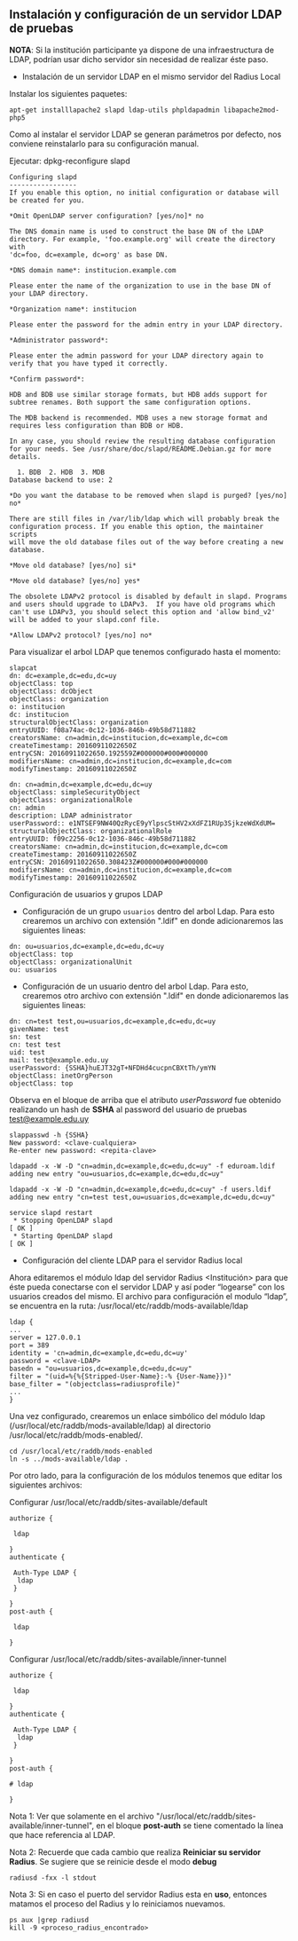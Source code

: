 ## Instalación y configuración de un servidor LDAP de pruebas

**NOTA**: Si la institución participante ya dispone de una infraestructura de LDAP, podrían usar dicho servidor sin necesidad de realizar éste paso.

- Instalación de un servidor LDAP en el mismo servidor del Radius Local

Instalar los siguientes paquetes:
```
apt-get installlapache2 slapd ldap-utils phpldapadmin libapache2mod-php5    
```
Como al instalar el servidor LDAP se generan parámetros por defecto, nos conviene reinstalarlo para su configuración manual.

Ejecutar: dpkg-reconfigure slapd

```
Configuring slapd
-----------------
If you enable this option, no initial configuration or database will be created for you.

*Omit OpenLDAP server configuration? [yes/no]* no

The DNS domain name is used to construct the base DN of the LDAP directory. For example, 'foo.example.org' will create the directory with
'dc=foo, dc=example, dc=org' as base DN.

*DNS domain name*: institucion.example.com

Please enter the name of the organization to use in the base DN of your LDAP directory.

*Organization name*: institucion

Please enter the password for the admin entry in your LDAP directory.

*Administrator password*: 

Please enter the admin password for your LDAP directory again to verify that you have typed it correctly.

*Confirm password*: 

HDB and BDB use similar storage formats, but HDB adds support for subtree renames. Both support the same configuration options.

The MDB backend is recommended. MDB uses a new storage format and requires less configuration than BDB or HDB.

In any case, you should review the resulting database configuration for your needs. See /usr/share/doc/slapd/README.Debian.gz for more
details.

  1. BDB  2. HDB  3. MDB
Database backend to use: 2

*Do you want the database to be removed when slapd is purged? [yes/no] no*

There are still files in /var/lib/ldap which will probably break the configuration process. If you enable this option, the maintainer scripts
will move the old database files out of the way before creating a new database.

*Move old database? [yes/no] si*

*Move old database? [yes/no] yes*

The obsolete LDAPv2 protocol is disabled by default in slapd. Programs and users should upgrade to LDAPv3.  If you have old programs which
can't use LDAPv3, you should select this option and 'allow bind_v2' will be added to your slapd.conf file.

*Allow LDAPv2 protocol? [yes/no] no*
```
Para visualizar el arbol LDAP que tenemos configurado hasta el momento:
```
slapcat 
dn: dc=example,dc=edu,dc=uy
objectClass: top
objectClass: dcObject
objectClass: organization
o: institucion
dc: institucion
structuralObjectClass: organization
entryUUID: f08a74ac-0c12-1036-846b-49b58d711882
creatorsName: cn=admin,dc=institucion,dc=example,dc=com
createTimestamp: 20160911022650Z
entryCSN: 20160911022650.192559Z#000000#000#000000
modifiersName: cn=admin,dc=institucion,dc=example,dc=com
modifyTimestamp: 20160911022650Z

dn: cn=admin,dc=example,dc=edu,dc=uy
objectClass: simpleSecurityObject
objectClass: organizationalRole
cn: admin
description: LDAP administrator
userPassword:: e1NTSEF9NW40QzRycE9yYlpscStHV2xXdFZ1RUp3SjkzeWdXdUM=
structuralObjectClass: organizationalRole
entryUUID: f09c2256-0c12-1036-846c-49b58d711882
creatorsName: cn=admin,dc=institucion,dc=example,dc=com
createTimestamp: 20160911022650Z
entryCSN: 20160911022650.308423Z#000000#000#000000
modifiersName: cn=admin,dc=institucion,dc=example,dc=com
modifyTimestamp: 20160911022650Z
```
Configuración de usuarios y grupos LDAP

- Configuración de un grupo `usuarios` dentro del arbol Ldap. Para esto crearemos un archivo con extensión ".ldif" en donde adicionaremos las siguientes lineas:
```
dn: ou=usuarios,dc=example,dc=edu,dc=uy
objectClass: top
objectClass: organizationalUnit
ou: usuarios
```
- Configuración de un usuario dentro del arbol Ldap. Para esto, crearemos otro archivo con extensión ".ldif" en donde adicionaremos las siguientes lineas:
```
dn: cn=test test,ou=usuarios,dc=example,dc=edu,dc=uy
givenName: test
sn: test
cn: test test
uid: test
mail: test@example.edu.uy
userPassword: {SSHA}huEJT32gT+NFDHd4cucpnCBXtTh/ymYN
objectClass: inetOrgPerson
objectClass: top
```
Observa en el bloque de arriba que el atributo *userPassword* fue obtenido realizando un hash de **SSHA** al password del usuario de pruebas test@example.edu.uy

```
slappasswd -h {SSHA}
New password: <clave-cualquiera>
Re-enter new password: <repita-clave>

ldapadd -x -W -D "cn=admin,dc=example,dc=edu,dc=uy" -f eduroam.ldif 
adding new entry "ou=usuarios,dc=example,dc=edu,dc=uy"

ldapadd -x -W -D "cn=admin,dc=example,dc=edu,dc=cuy" -f users.ldif 
adding new entry "cn=test test,ou=usuarios,dc=example,dc=edu,dc=uy"

service slapd restart
 * Stopping OpenLDAP slapd                                                                                                              [ OK ] 
 * Starting OpenLDAP slapd                                                                                                              [ OK ] 
```
- Configuración del cliente LDAP para el servidor Radius local

Ahora editaremos el módulo ldap del servidor Radius <Institución> para que éste pueda conectarse con el servidor LDAP y así poder “logearse” con los usuarios creados del mismo.
El archivo para configuración el modulo “ldap”, se encuentra en la ruta: /usr/local/etc/raddb/mods-available/ldap

```
ldap {
...
server = 127.0.0.1
port = 389
identity = 'cn=admin,dc=example,dc=edu,dc=uy'
password = <clave-LDAP>
basedn = "ou=usuarios,dc=example,dc=edu,dc=uy"
filter = "(uid=%{%{Stripped-User-Name}:-% {User-Name}})"
base_filter = "(objectclass=radiusprofile)"
...
}
```

Una vez configurado, crearemos un enlace simbólico del módulo ldap (/usr/local/etc/raddb/mods-available/ldap) al directorio /usr/local/etc/raddb/mods-enabled/.

```
cd /usr/local/etc/raddb/mods-enabled
ln -s ../mods-available/ldap .
```

Por otro lado, para la configuración de los módulos tenemos que editar los siguientes archivos:

Configurar /usr/local/etc/raddb/sites-available/default

```
authorize {

 ldap

}
authenticate {

 Auth-Type LDAP {
  ldap
 }

}
post-auth {

 ldap

}
```

Configurar /usr/local/etc/raddb/sites-available/inner-tunnel

```
authorize {
 
 ldap

}
authenticate {

 Auth-Type LDAP {
  ldap
 }

}
post-auth {

# ldap

}
```

Nota 1: Ver que solamente en el archivo "/usr/local/etc/raddb/sites-available/inner-tunnel", en el bloque **post-auth** se tiene comentado la línea que hace referencia al LDAP.

Nota 2: Recuerde que cada cambio que realiza **Reiniciar su servidor Radius**. Se sugiere que se reinicie desde el modo **debug**

```
radiusd -fxx -l stdout
```

Nota 3: Si en caso el puerto del servidor Radius esta en **uso**, entonces matamos el proceso del Radius y lo reiniciamos nuevamos.
```
ps aux |grep radiusd
kill -9 <proceso_radius_encontrado>
```
